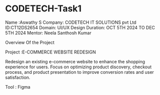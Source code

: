 # CODETECH-Task1

Name :Aswathy S
Company: CODETECH IT SOLUTIONS pvt Ltd
ID:CT12DS2654
Domain: UI/UX Design
Duration: OCT 5TH 2024 TO DEC 5TH 2024
Mentor: Neela Santhosh Kumar

Overview Of the Project

Project :E-COMMERCE WEBSITE REDESIGN

Redesign an existing e-commerce website to enhance the shopping experience for users.
Focus on optimizing product discovery, checkout process, and product presentation to
improve conversion rates and user satisfaction.

Tool : Figma

